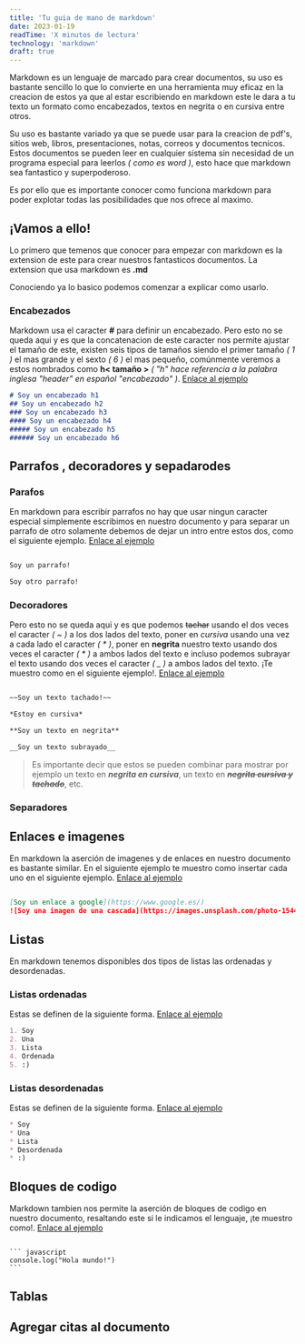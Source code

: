 ```yaml
---
title: 'Tu guia de mano de markdown'
date: 2023-01-19
readTime: 'X minutos de lectura'
technology: 'markdown'
draft: true
---
```


Markdown es un lenguaje de marcado para crear documentos, su uso es bastante sencillo lo que lo convierte en una herramienta muy eficaz en la creacion de estos ya que al estar escribiendo en markdown este le dara a tu texto un formato como encabezados, textos en negrita o en cursiva entre otros.

Su uso es bastante variado ya que se puede usar para la creacion de pdf's, sitios web, libros, presentaciones, notas, correos y documentos tecnicos. Estos documentos se pueden leer en cualquier sistema sin necesidad de un programa especial para leerlos *( como es word )*, esto hace que markdown sea fantastico y superpoderoso.

Es por ello que es importante conocer como funciona markdown para poder explotar todas las posibilidades que nos ofrece al maximo.

## **¡Vamos a ello!**

Lo primero que temenos que conocer para empezar con markdown es la extension de este para crear nuestros fantasticos documentos. La extension que usa markdown es **.md**

Conociendo ya lo basico podemos comenzar a explicar como usarlo.

### Encabezados

Markdown usa el caracter **#** para definir un encabezado. Pero esto no se queda aqui y es que la concatenacion de este caracter nos permite ajustar el tamaño de este, existen seis tipos de tamaños siendo el primer tamaño *( 1 )* el mas grande y el sexto *( 6 )* el mas pequeño, comúnmente veremos a estos nombrados como **h< tamaño >** *( "h" hace referencia a la palabra inglesa "header" en español "encabezado" )*. [Enlace al ejemplo](https://www.digitalocean.com/community/markdown?md=%23+Soy+un+encabezado+h1%0A%23%23+Soy+un+encabezado+h2%0A%23%23%23+Soy+un+encabezado+h3%0A%23%23%23%23+Soy+un+encabezado+h4%0A%23%23%23%23%23+Soy+un+encabezado+h5%0A%23%23%23%23%23%23+Soy+un+encabezado+h6)

```markdown
# Soy un encabezado h1
## Soy un encabezado h2
### Soy un encabezado h3
#### Soy un encabezado h4
##### Soy un encabezado h5
###### Soy un encabezado h6
```

## Parrafos , decoradores y sepadarodes

### Parafos

En markdown para escribir parrafos no hay que usar ningun caracter especial simplemente escribimos en nuestro documento y para separar un parrafo de otro
solamente debemos de dejar un intro entre estos dos, como el siguiente ejemplo. [Enlace al ejemplo](https://www.digitalocean.com/community/markdown?md=Soy+un+parrafo%21%0A%0ASoy+otro+parrafo%21)

```markdown

Soy un parrafo!

Soy otro parrafo!

```
### Decoradores

Pero esto no se queda aqui y es que podemos ~~tachar~~ usando el dos veces el caracter *( ~ )* a los dos lados del texto, poner en *cursiva* usando una vez a cada lado el caracter *( * )*, poner en **negrita** nuestro texto usando dos veces el caracter *( * )* a ambos lados del texto e incluso podemos subrayar el texto usando dos veces el caracter *( _ )* a ambos lados del texto. ¡Te muestro como en el siguiente ejemplo!. [Enlace al ejemplo](https://www.digitalocean.com/community/markdown?md=%7E%7ESoy+un+texto+tachado%21%7E%7E%0A%0A*Estoy+en+cursiva*%0A%0A**Soy+un+texto+en+negrita**%0A%0A__Soy+un+texto+subrayado__)

```markdown

~~Soy un texto tachado!~~

*Estoy en cursiva*

**Soy un texto en negrita**

__Soy un texto subrayado__

```

> Es importante decir que estos se pueden combinar para mostrar por ejemplo un texto en ***negrita en cursiva***, un texto en ~~***negrita cursiva y tachado***~~, etc.

### Separadores

<!-- TODO -->

## Enlaces e imagenes

En markdown la aserción de imagenes y de enlaces en nuestro documento es bastante similar. En el siguiente ejemplo te muestro como insertar cada uno en el siguiente ejemplo. [Enlace al ejemplo](https://www.digitalocean.com/community/markdown?md=%5BSoy+un+enlace+a+google%5D%28https%3A%2F%2Fwww.google.es%2F%29%0A%21%5BSoy+una+imagen+de+una+cascada%5D%28https%3A%2F%2Fimages.unsplash.com%2Fphoto-1544519954-6aeb4816f0ab%3Fixlib%3Drb-4.0.3%26ixid%3DMnwxMjA3fDB8MHxwaG90by1wYWdlfHx8fGVufDB8fHx8%26auto%3Dformat%26fit%3Dcrop%26w%3D1974%26q%3D80%29)

```markdown

[Soy un enlace a google](https://www.google.es/)
![Soy una imagen de una cascada](https://images.unsplash.com/photo-1544519954-6aeb4816f0ab?ixlib=rb-4.0.3&ixid=MnwxMjA3fDB8MHxwaG90by1wYWdlfHx8fGVufDB8fHx8&auto=format&fit=crop&w=1974&q=80)

```

## Listas

En markdown tenemos disponibles dos tipos de listas las ordenadas y desordenadas.

### Listas ordenadas

Estas se definen de la siguiente forma. [Enlace al ejemplo](https://www.digitalocean.com/community/markdown?md=1.+Soy%0A2.+Una%0A3.+Lista%0A4.+Ordenada%0A5.+%3A%29)

```markdown
1. Soy
2. Una
3. Lista
4. Ordenada
5. :)
```

### Listas desordenadas

Estas se definen de la siguiente forma. [Enlace al ejemplo](https://www.digitalocean.com/community/markdown?md=*+Soy%0A*+Una%0A*+Lista%0A*+Desordenada%0A*+%3A%29)

```markdown
* Soy
* Una
* Lista
* Desordenada
* :)
```

## Bloques de codigo

Markdown tambien nos permite la aserción de bloques de codigo en nuestro documento, resaltando este si le indicamos el lenguaje, ¡te muestro como!. [Enlace al ejemplo](https://www.digitalocean.com/community/markdown?md=%60%60%60+javascript%0Aconsole.log%28%22Hola+mundo%21%22%29%0A%60%60%60)

<div class="highlight"><pre tabindex="0" class="chroma"><code class="language-markdown" data-lang="markdown"><span class="line"><span class="cl">
</span></span><span class="line"><span class="cl">``` javascript
</span></span><span class="line"><span class="cl">console.log("Hola mundo!")
</span></span><span class="line"><span class="cl">```
</span></span></code></pre></div>

## Tablas

<!-- TODO -->

## Agregar citas al documento

<!-- TODO -->

<!-- TODO: REVISAR ARTICULO Y VER SI HAY MAS FUNCIONALIDADES DE MARKDOWN -->